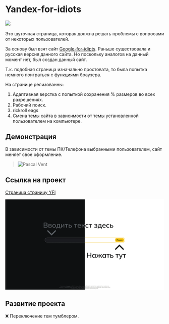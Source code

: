 # Yandex-for-idiots

<img src="./favicon.ico" max-width="32">

Это шуточная страница, которая должна решать проблемы с вопросами от некоторых пользователей.

За основу был взят сайт [Google-for-idipts](https://googleforidiots.com/). Раньше существовала и русская версия данного сайта.
Но поскольку аналогов на данный момент нет, был создан данный сайт.

Т.к. подобная страница изначально простовата, то была попытка немного поиграться с функциями браузера.

На странице релизованны:
1. Адаптивная верстка с попыткой сохранения % размеров во всех разрешениях.
2. Рабочий поиск.
3. rickroll eags
4. Смена темы сайта в зависимости от темы установленной пользователем на компьютере.

## Демонстрация

  В зависимости от темы ПК/Телефона выбранными пользователем, сайт меняет свое оформление.

  > <img src="./image/demo1.png" max-width="300" title="Pascal Vent">

## Ссылка на проект

   [Страница страницу YFI](https://kiars1.github.io/yandex-for-idiots/)
   
   <img src="./image/album.png" max-width="1000" title="Pascal Vent">

## Развитие проекта

❌ Переключение тем тумблером.